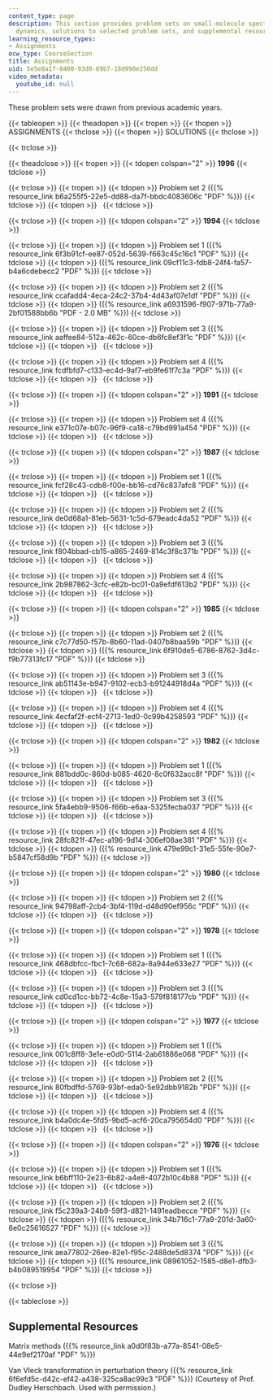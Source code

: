 ```yaml
---
content_type: page
description: This section provides problem sets on small-molecule spectroscopy and
  dynamics, solutions to selected problem sets, and supplemental resources.
learning_resource_types:
- Assignments
ocw_type: CourseSection
title: Assignments
uid: 5e5e8a1f-8400-93d0-89b7-18d990e250dd
video_metadata:
  youtube_id: null
---
```


These problem sets were drawn from previous academic years.

{{< tableopen >}}
{{< theadopen >}}
{{< tropen >}}
{{< thopen >}}
ASSIGNMENTS
{{< thclose >}}
{{< thopen >}}
SOLUTIONS
{{< thclose >}}

{{< trclose >}}

{{< theadclose >}}
{{< tropen >}}
{{< tdopen colspan="2" >}}
**1996**
{{< tdclose >}}

{{< trclose >}}
{{< tropen >}}
{{< tdopen >}}
Problem set 2 ({{% resource_link b6a255f5-22e5-dd88-da7f-bbdc4083606c "PDF" %}})
{{< tdclose >}}
{{< tdopen >}}
 
{{< tdclose >}}

{{< trclose >}}
{{< tropen >}}
{{< tdopen colspan="2" >}}
**1994**
{{< tdclose >}}

{{< trclose >}}
{{< tropen >}}
{{< tdopen >}}
Problem set 1 ({{% resource_link 6f3b91cf-ee87-052d-5639-f663c45c16c1 "PDF" %}})
{{< tdclose >}}
{{< tdopen >}}
({{% resource_link 09cf11c3-fdb8-24f4-fa57-b4a6cdebecc2 "PDF" %}})
{{< tdclose >}}

{{< trclose >}}
{{< tropen >}}
{{< tdopen >}}
Problem set 2 ({{% resource_link ccafadd4-4eca-24c2-37b4-4d43af07e1df "PDF" %}})
{{< tdclose >}}
{{< tdopen >}}
({{% resource_link a6931596-f907-971b-77a9-2bf01588bb6b "PDF - 2.0 MB" %}})
{{< tdclose >}}

{{< trclose >}}
{{< tropen >}}
{{< tdopen >}}
Problem set 3 ({{% resource_link aaffee84-512a-462c-60ce-db6fc8ef3f1c "PDF" %}})
{{< tdclose >}}
{{< tdopen >}}
 
{{< tdclose >}}

{{< trclose >}}
{{< tropen >}}
{{< tdopen >}}
Problem set 4 ({{% resource_link fcdfbfd7-c133-ec4d-9af7-eb9fe61f7c3a "PDF" %}})
{{< tdclose >}}
{{< tdopen >}}
 
{{< tdclose >}}

{{< trclose >}}
{{< tropen >}}
{{< tdopen colspan="2" >}}
**1991**
{{< tdclose >}}

{{< trclose >}}
{{< tropen >}}
{{< tdopen >}}
Problem set 4 ({{% resource_link e371c07e-b07c-96f9-ca18-c79bd991a454 "PDF" %}})
{{< tdclose >}}
{{< tdopen >}}
 
{{< tdclose >}}

{{< trclose >}}
{{< tropen >}}
{{< tdopen colspan="2" >}}
**1987**
{{< tdclose >}}

{{< trclose >}}
{{< tropen >}}
{{< tdopen >}}
Problem set 1 ({{% resource_link fcf28c43-cdb8-f00e-bb16-cd76c837afc8 "PDF" %}})
{{< tdclose >}}
{{< tdopen >}}
 
{{< tdclose >}}

{{< trclose >}}
{{< tropen >}}
{{< tdopen >}}
Problem set 2 ({{% resource_link de0d68a1-81eb-5631-1c5d-679eadc4da52 "PDF" %}})
{{< tdclose >}}
{{< tdopen >}}
 
{{< tdclose >}}

{{< trclose >}}
{{< tropen >}}
{{< tdopen >}}
Problem set 3 ({{% resource_link f804bbad-cb15-a865-2469-814c3f8c371b "PDF" %}})
{{< tdclose >}}
{{< tdopen >}}
 
{{< tdclose >}}

{{< trclose >}}
{{< tropen >}}
{{< tdopen >}}
Problem set 4 ({{% resource_link 2b987862-3cfc-e82b-bc01-0a9efdf613b2 "PDF" %}})
{{< tdclose >}}
{{< tdopen >}}
 
{{< tdclose >}}

{{< trclose >}}
{{< tropen >}}
{{< tdopen colspan="2" >}}
**1985**
{{< tdclose >}}

{{< trclose >}}
{{< tropen >}}
{{< tdopen >}}
Problem set 2 ({{% resource_link c7c77d50-f57b-8b60-11ad-0407b8baa59b "PDF" %}})
{{< tdclose >}}
{{< tdopen >}}
({{% resource_link 6f910de5-6786-8762-3d4c-f9b77313fc17 "PDF" %}})
{{< tdclose >}}

{{< trclose >}}
{{< tropen >}}
{{< tdopen >}}
Problem set 3 ({{% resource_link ab51143e-b947-9102-ecb3-b91244918d4a "PDF" %}})
{{< tdclose >}}
{{< tdopen >}}
 
{{< tdclose >}}

{{< trclose >}}
{{< tropen >}}
{{< tdopen >}}
Problem set 4 ({{% resource_link 4ecfaf2f-ecf4-2713-1ed0-0c99b4258593 "PDF" %}})
{{< tdclose >}}
{{< tdopen >}}
 
{{< tdclose >}}

{{< trclose >}}
{{< tropen >}}
{{< tdopen colspan="2" >}}
**1982**
{{< tdclose >}}

{{< trclose >}}
{{< tropen >}}
{{< tdopen >}}
Problem set 1 ({{% resource_link 881bdd0c-860d-b085-4620-8c0f632acc8f "PDF" %}})
{{< tdclose >}}
{{< tdopen >}}
 
{{< tdclose >}}

{{< trclose >}}
{{< tropen >}}
{{< tdopen >}}
Problem set 3 ({{% resource_link 5fa4ebb9-9506-f66b-e6aa-5325fecba037 "PDF" %}})
{{< tdclose >}}
{{< tdopen >}}
 
{{< tdclose >}}

{{< trclose >}}
{{< tropen >}}
{{< tdopen >}}
Problem set 4 ({{% resource_link 28fc821f-47ec-a196-9d14-306ef08ae381 "PDF" %}})
{{< tdclose >}}
{{< tdopen >}}
({{% resource_link 479e99c1-31e5-55fe-90e7-b5847cf58d9b "PDF" %}})
{{< tdclose >}}

{{< trclose >}}
{{< tropen >}}
{{< tdopen colspan="2" >}}
**1980**
{{< tdclose >}}

{{< trclose >}}
{{< tropen >}}
{{< tdopen >}}
Problem set 2 ({{% resource_link 94798aff-2cb4-3bf4-119d-d48d90ef956c "PDF" %}})
{{< tdclose >}}
{{< tdopen >}}
 
{{< tdclose >}}

{{< trclose >}}
{{< tropen >}}
{{< tdopen colspan="2" >}}
**1978**
{{< tdclose >}}

{{< trclose >}}
{{< tropen >}}
{{< tdopen >}}
Problem set 1 ({{% resource_link 468dbfcc-fbc1-7c68-682a-8a944e633e27 "PDF" %}})
{{< tdclose >}}
{{< tdopen >}}
 
{{< tdclose >}}

{{< trclose >}}
{{< tropen >}}
{{< tdopen >}}
Problem set 3 ({{% resource_link cd0cd1cc-bb72-4c8e-15a3-579f818177cb "PDF" %}})
{{< tdclose >}}
{{< tdopen >}}
 
{{< tdclose >}}

{{< trclose >}}
{{< tropen >}}
{{< tdopen colspan="2" >}}
**1977**
{{< tdclose >}}

{{< trclose >}}
{{< tropen >}}
{{< tdopen >}}
Problem set 1 ({{% resource_link 001c8ff8-3e1e-e0d0-5114-2ab61886e068 "PDF" %}})
{{< tdclose >}}
{{< tdopen >}}
 
{{< tdclose >}}

{{< trclose >}}
{{< tropen >}}
{{< tdopen >}}
Problem set 2 ({{% resource_link 80fbdffd-5769-93bf-eda0-5e92dbb9182b "PDF" %}})
{{< tdclose >}}
{{< tdopen >}}
 
{{< tdclose >}}

{{< trclose >}}
{{< tropen >}}
{{< tdopen >}}
Problem set 4 ({{% resource_link b4a0dc4e-5fd5-9bd5-acf6-20ca795654d0 "PDF" %}})
{{< tdclose >}}
{{< tdopen >}}
 
{{< tdclose >}}

{{< trclose >}}
{{< tropen >}}
{{< tdopen colspan="2" >}}
**1976**
{{< tdclose >}}

{{< trclose >}}
{{< tropen >}}
{{< tdopen >}}
Problem set 1 ({{% resource_link b6bff110-2e23-6b82-a4e8-4072b10c4b88 "PDF" %}})
{{< tdclose >}}
{{< tdopen >}}
 
{{< tdclose >}}

{{< trclose >}}
{{< tropen >}}
{{< tdopen >}}
Problem set 2 ({{% resource_link f5c239a3-24b9-59f3-d821-1491eadbecce "PDF" %}})
{{< tdclose >}}
{{< tdopen >}}
({{% resource_link 34b716c1-77a9-201d-3a60-6e0c25616527 "PDF" %}})
{{< tdclose >}}

{{< trclose >}}
{{< tropen >}}
{{< tdopen >}}
Problem set 3 ({{% resource_link aea77802-26ee-82e1-f95c-2488de5d8374 "PDF" %}})
{{< tdclose >}}
{{< tdopen >}}
({{% resource_link 08961052-1585-d8e1-dfb3-b4b089519954 "PDF" %}})
{{< tdclose >}}

{{< trclose >}}

{{< tableclose >}}

Supplemental Resources
----------------------

Matrix methods ({{% resource_link a0d0f83b-a77a-8541-08e5-44e9ef2170af "PDF" %}})

Van Vleck transformation in perturbation theory ({{% resource_link 6f6efd5c-d42c-ef42-a438-325ca8ac99c3 "PDF" %}}) (Courtesy of Prof. Dudley Herschbach. Used with permission.)